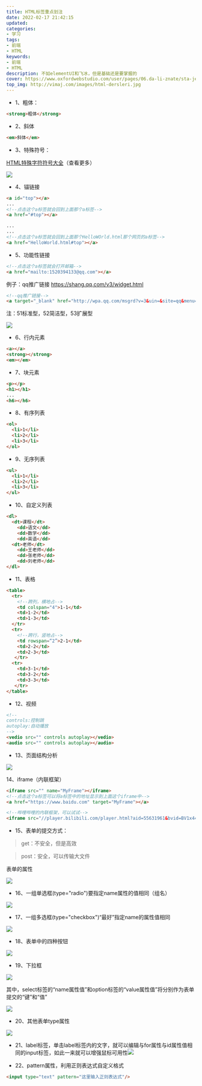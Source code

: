 ```yaml
---
title: HTML标签重点划注
date: 2022-02-17 21:42:15
updated:
categories: 
- 学习
tags: 
- 前端
- HTML
keywords:
- 前端
- HTML
description: 不如elementUI和飞冰，但是基础还是要掌握的
cover: https://www.oxfordwebstudio.com/user/pages/06.da-li-znate/sta-je-html/sta-je-html.jpg
top_img: http://vimaj.com/images/html-dersleri.jpg
---
```


- 1、粗体：

```html
<strong>粗体</strong>
```

- 2、斜体

```html
<em>斜体</em>
```

- 3、特殊符号：

[HTML特殊字符符号大全](https://www.webhek.com/post/html-enerty-code.html)（查看更多）

![](https://cdn.jsdelivr.net/gh/01Petard/imageURL@main/img/Snipaste_2022-08-05_20-33-43.png)

- 4、锚链接

```html
<a id="top"></a>
...
<!--点击这个a标签就会回到上面那个a标签-->
<a href="#top"></a>

...
...
<!--点击这个a标签就会回到上面那个HelloWOrld.html那个网页的a标签-->
<a href="HelloWorld.html#top"></a>
```

- 5、功能性链接

```html
<!--点击这个a标签就会打开邮箱-->
<a href="mailto:1520394133@qq.com"></a>
```
例子：qq推广链接
https://shang.qq.com/v3/widget.html

```html
<!--qq推广链接-->
<a target="_blank" href="http://wpa.qq.com/msgrd?v=3&uin=&site=qq&menu=yes"><img border="0" src="http://wpa.qq.com/pa?p=2::51" alt="点击这里给我发消息" title="点击这里给我发消息"/></a>
```

注：51标准型，52简洁型，53扩展型

![](https://s3.bmp.ovh/imgs/2022/02/9b23f129b54f556b.png)

- 6、行内元素

```html
<a></a>
<strong></strong>
<em></em>
```

- 7、块元素

```html
<p></p>
<h1></h1>
...
<h6></h6>
```

+ 8、有序列表

```html
<ol>
  <li>1</li>
  <li>2</li>
  <li>3</li>
</ol>
```

- 9、无序列表

```html
<ul>
  <li>1</li>
  <li>2</li>
  <li>3</li>
</ul>
```

- 10、自定义列表

```html
<dl>
  <dt>课程</dt>
    <dd>语文</dd>
    <dd>数学</dd>
    <dd>英语</dd>
  <dt>老师</dt>
    <dd>王老师</dd>
    <dd>张老师</dd>
    <dd>刘老师</dd>
</dl>
```

- 11、表格

```html
<table>
  <tr>
    <!--跨列，横地占-->
    <td colspan="4">1-1</td>
    <td>1-2</td>
    <td>1-3</td>
  </tr>
  <tr>
    <!--跨行，竖地占-->
    <td rowspan=“2”>2-1</td>
    <td>2-2</td>
    <td>2-3</td>
   </tr>
  <tr>
    <td>3-1</td>
    <td>3-2</td>
    <td>3-3</td>
   </tr>
</table>
```

- 12、视频

```html
<!--
controls:控制跳
autoplay:自动播放
-->
<vedio src="" controls autoplay></vedio>
<audio src="" controls autoplay></audio>
```

- 13、页面结构分析

![](https://s3.bmp.ovh/imgs/2022/02/25a08233bf4835ff.png)

14、iframe（内联框架）

```html
<iframe src="" name="MyFrame"></iframe>
<!--点击这个a标签可以将a标签中的地址显示到上面这个iframe中-->
<a href="https://www.baidu.com" target="MyFrame"></a>
```

```html
<!--哔哩哔哩的内联框架，可以试试-->
<iframe src="//player.bilibili.com/player.html?aid=55631961&bvid=BV1x4411V75C&cid=97257967&page=11" scrolling="no" border="0" frameborder="no" framespacing="0" allowfullscreen="true"> </iframe>
```

- 15、表单的提交方式：

> get：不安全，但是高效

> post：安全，可以传输大文件

表单的属性

![](https://s3.bmp.ovh/imgs/2022/02/79ddff777a41e251.png)

- 16、一组单选框(type="radio")要指定name属性的值相同（组名）

![](https://s3.bmp.ovh/imgs/2022/02/c1a68c17e87266f2.png)

- 17、一组多选框(type="checkbox")“最好”指定name的属性值相同

![](https://s3.bmp.ovh/imgs/2022/02/7d6b158b0f7e785c.png)

- 18、表单中的四种按钮

![](https://s3.bmp.ovh/imgs/2022/02/5d635e77d6899fc9.png)

- 19、下拉框

![](https://s3.bmp.ovh/imgs/2022/02/09feae55302a2648.png)

其中，select标签的“name属性值”和option标签的“value属性值”将分别作为表单提交的“键”和“值”

![](https://s3.bmp.ovh/imgs/2022/02/41e2a032625f2fe1.png)

- 20、其他表单type属性

![](https://s3.bmp.ovh/imgs/2022/02/3e89985f2e35d6b8.png)

- 21、label标签，单击label标签内的文字，就可以编辑与for属性与id属性值相同的input标签，如此一来就可以增强鼠标可用性![](https://s3.bmp.ovh/imgs/2022/02/05aff21393b8aa9b.png)

- 22、pattern属性，利用正则表达式自定义格式

```html
<input type="text" pattern="这里输入正则表达式"/>
```

